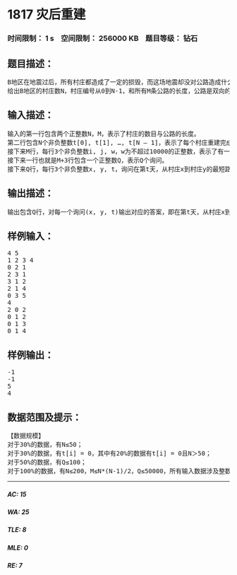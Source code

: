 # 1817 灾后重建   
### 时间限制： 1 s&nbsp;&nbsp;&nbsp;&nbsp;空间限制： 256000 KB&nbsp;&nbsp;&nbsp;&nbsp;题目等级： 钻石  
## 题目描述：  

<pre>
B地区在地震过后，所有村庄都造成了一定的损毁，而这场地震却没对公路造成什么影响。但是在村庄重建好之前，所有与未重建完成的村庄的公路均无法通车。换句话说，只有连接着两个重建完成的村庄的公路才能通车，只能到达重建完成的村庄。
给出B地区的村庄数N，村庄编号从0到N-1，和所有M条公路的长度，公路是双向的。并给出第i个村庄重建完成的时间t[i]，你可以认为是同时开始重建并在第t[i]天重建完成，并且在当天即可通车。若t[i]为0则说明地震未对此地区造成损坏，一开始就可以通车。之后有Q个询问(x, y, t)，对于每个询问你要回答在第t天，从村庄x到村庄y的最短路径长度为多少。如果无法找到从x村庄到y村庄的路径，经过若干个已重建完成的村庄，或者村庄x或村庄y在第t天仍未重建完成 ，则需要返回-1。
</pre>
  
  
## 输入描述：  

<pre>
输入的第一行包含两个正整数N，M，表示了村庄的数目与公路的长度。
第二行包含N个非负整数t[0], t[1], …, t[N – 1]，表示了每个村庄重建完成的时间，数据保证了t[0] ≤ t[1] ≤ … ≤ t[N – 1]。
接下来M行，每行3个非负整数i, j, w，w为不超过10000的正整数，表示了有一条连接村庄i与村庄j的道路，长度为w，保证i≠j，且对于任意一对村庄只会存在一条道路。
接下来一行也就是M+3行包含一个正整数Q，表示Q个询问。
接下来Q行，每行3个非负整数x, y, t，询问在第t天，从村庄x到村庄y的最短路径长度为多少，数据保证了t是不下降的。
</pre>
  
  
## 输出描述：  

<pre>
输出包含Q行，对每一个询问(x, y, t)输出对应的答案，即在第t天，从村庄x到村庄y的最短路径长度为多少。如果在第t天无法找到从x村庄到y村庄的路径，经过若干个已重建完成的村庄，或者村庄x或村庄y在第t天仍未修复完成，则输出-1。
</pre>
  
  
## 样例输入：  

<pre>
4 5
1 2 3 4
0 2 1
2 3 1
3 1 2
2 1 4
0 3 5
4
2 0 2
0 1 2
0 1 3
0 1 4
</pre>
  
  
## 样例输出：  

<pre>
-1
-1
5
4
</pre>
  
  
## 数据范围及提示：  

<pre>
【数据规模】
对于30%的数据，有N≤50；
对于30%的数据，有t[i] = 0，其中有20%的数据有t[i] = 0且N＞50；
对于50%的数据，有Q≤100；
对于100%的数据，有N≤200，M≤N*(N-1)/2，Q≤50000，所有输入数据涉及整数均不超过100000。
</pre>
  
  
***  

##### AC: 15  
##### WA: 25  
##### TLE: 8  
##### MLE: 0  
##### RE: 7  

